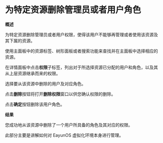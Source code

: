 # 为特定资源删除管理员或者用户角色

**概述**

为特定资源删除管理员或者用户权限，使得该用户不能够再管理或者使用该资源及其下属的资源。

使用主面板中的资源标签、树形面板或者搜索功能来查找并在主面板中选择相应的资源。

在详情面板中点击**权限**子标签，列出对于所选择资源已分配的用户和角色，以及其从上层资源继承而来的权限。

选择要从该资源中删除的用户及对应角色。

点击**删除**按钮将打开**删除权限**窗口以供您确认权限的删除。

点击**确定**按钮删除该用户角色。

**结果**

您成功地从该资源中删除了一个用户所具备的角色及其对应的权限。

此部分主要是讲解如何对 EayunOS 虚拟化环境本身进行管理。

